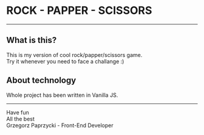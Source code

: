 # ROCK - PAPPER - SCISSORS

----------------

## What is this?
This is my version of cool rock/papper/scissors game.<br/>
Try it whenever you need to face a challange :)

## About technology
Whole project has been written in Vanilla JS.

----------

Have fun<br/>
All the best<br/>
Grzegorz Paprzycki - Front-End Developer